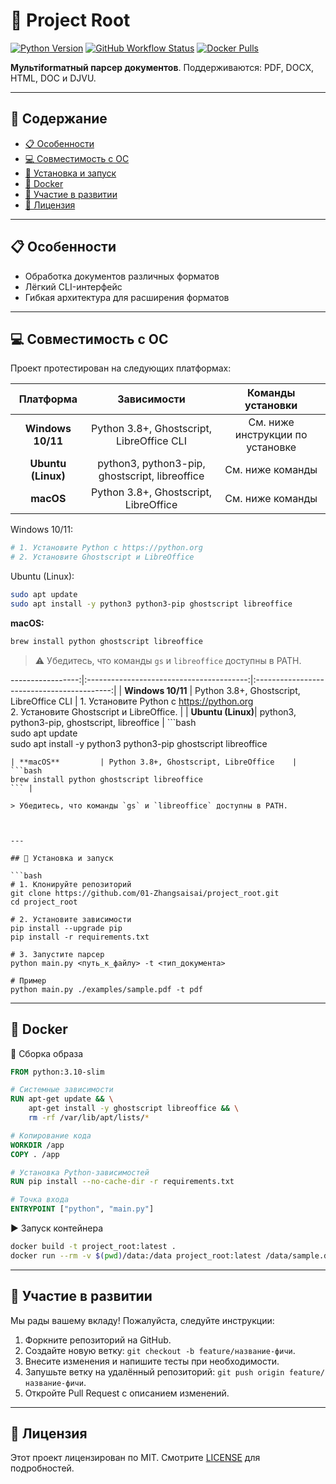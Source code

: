# 📂 Project Root

[![Python Version](https://img.shields.io/badge/python-3.8%2B-blue.svg)](https://www.python.org/downloads/)
[![GitHub Workflow Status](https://img.shields.io/github/actions/workflow/status/01-Zhangsaisai/project_root/ci.yml?branch=main)](https://github.com/01-Zhangsaisai/project_root/actions)
[![Docker Pulls](https://img.shields.io/docker/pulls/01zhangsaisai/project_root.svg)](https://hub.docker.com/r/01-zhangsaisai/project_root)

**Мультiformатный парсер документов**. Поддерживаются: PDF, DOCX, HTML, DOC и DJVU.

---

## 📑 Содержание

- [📋 Особенности](#-особенности)
- [💻 Совместимость с ОС](#-совместимость-с-ос)
- [🚀 Установка и запуск](#-установка-и-запуск)
- [🐳 Docker](#-docker)
- [🤝 Участие в развитии](#-участие-в-развитии)
- [📄 Лицензия](#-лицензия)

---

## 📋 Особенности

- Обработка документов различных форматов
- Лёгкий CLI-интерфейс
- Гибкая архитектура для расширения форматов

---

## 💻 Совместимость с ОС

Проект протестирован на следующих платформах:

| Платформа         | Зависимости                              | Команды установки                          |
|:-----------------:|:----------------------------------------:|:------------------------------------------:|
| **Windows 10/11** | Python 3.8+, Ghostscript, LibreOffice CLI | См. ниже инструкции по установке           |
| **Ubuntu (Linux)**| python3, python3-pip, ghostscript, libreoffice | См. ниже команды                            |
| **macOS**         | Python 3.8+, Ghostscript, LibreOffice    | См. ниже команды                            |

Windows 10/11:
```bash
# 1. Установите Python с https://python.org
# 2. Установите Ghostscript и LibreOffice
```

Ubuntu (Linux):
```bash
sudo apt update
sudo apt install -y python3 python3-pip ghostscript libreoffice
```

**macOS:**
```bash
brew install python ghostscript libreoffice
```

> ⚠️ Убедитесь, что команды `gs` и `libreoffice` доступны в PATH.

-----------------:|:----------------------------------------:|:------------------------------------------:|
| **Windows 10/11** | Python 3.8+, Ghostscript, LibreOffice CLI | 1. Установите Python с https://python.org  
 2. Установите Ghostscript и LibreOffice.  |
| **Ubuntu (Linux)**| python3, python3-pip, ghostscript, libreoffice | ```bash  
sudo apt update  
sudo apt install -y python3 python3-pip ghostscript libreoffice  
``` |
| **macOS**         | Python 3.8+, Ghostscript, LibreOffice    | ```bash  
brew install python ghostscript libreoffice  
``` |

> Убедитесь, что команды `gs` и `libreoffice` доступны в PATH.



---

## 🚀 Установка и запуск

```bash
# 1. Клонируйте репозиторий
git clone https://github.com/01-Zhangsaisai/project_root.git
cd project_root

# 2. Установите зависимости
pip install --upgrade pip
pip install -r requirements.txt

# 3. Запустите парсер
python main.py <путь_к_файлу> -t <тип_документа>

# Пример
python main.py ./examples/sample.pdf -t pdf
``` 

---

## 🐳 Docker

🔨 Сборка образа
```dockerfile
FROM python:3.10-slim

# Системные зависимости
RUN apt-get update && \
    apt-get install -y ghostscript libreoffice && \
    rm -rf /var/lib/apt/lists/*

# Копирование кода
WORKDIR /app
COPY . /app

# Установка Python-зависимостей
RUN pip install --no-cache-dir -r requirements.txt

# Точка входа
ENTRYPOINT ["python", "main.py"]
``` 

▶️ Запуск контейнера
```bash
docker build -t project_root:latest .
docker run --rm -v $(pwd)/data:/data project_root:latest /data/sample.docx -t docx
``` 

---

## 🤝 Участие в развитии

Мы рады вашему вкладу! Пожалуйста, следуйте инструкции:

1. Форкните репозиторий на GitHub.  
2. Создайте новую ветку: `git checkout -b feature/название-фичи`.  
3. Внесите изменения и напишите тесты при необходимости.  
4. Запушьте ветку на удалённый репозиторий: `git push origin feature/название-фичи`.  
5. Откройте Pull Request с описанием изменений.  

---

## 📄 Лицензия

Этот проект лицензирован по MIT. Смотрите [LICENSE](./LICENSE) для подробностей.
